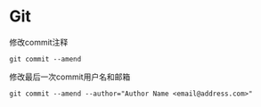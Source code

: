 #  Git

修改commit注释

```shell
git commit --amend

```

修改最后一次commit用户名和邮箱

```shell
git commit --amend --author="Author Name <email@address.com>"

```

